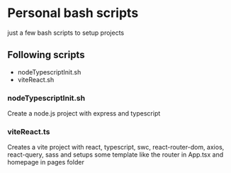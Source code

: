 # Personal bash scripts

just a few bash scripts to setup projects

## Following scripts
- nodeTypescriptInit.sh
- viteReact.sh

### nodeTypescriptInit.sh
Create a node.js project with express and typescript

### viteReact.ts
Creates a vite project with react, typescript, swc, react-router-dom, axios, react-query, sass and setups some template like the router in App.tsx and homepage in pages folder